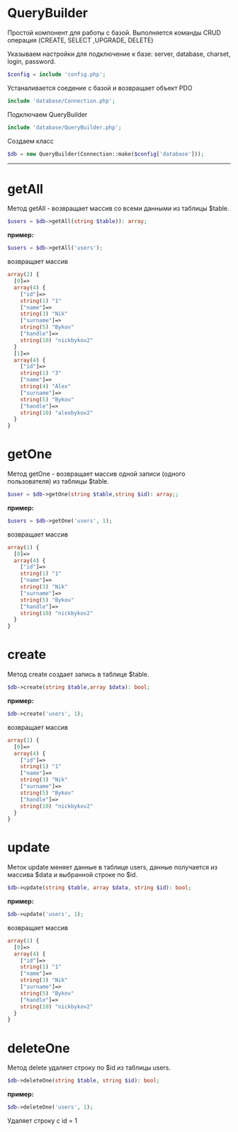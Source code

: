 # QueryBuilder
Простой компонент для работы с базой. Выполняется команды CRUD операция (CREATE, SELECT ,UPGRADE, DELETE)

Указываем настройки для подключение к базе: server, database, charset, login, password.

```php
$config = include 'config.php';
```

Устаналивается соедение с базой и возвращает объект PDO
```php
include 'database/Connection.php';
```
Подключаем QueryBuilder 
```php
include 'database/QueryBuilder.php';
```
Создаем класс
```php
$db = new QueryBuilder(Connection::make($config['database']));
```
____
# getAll
Метод getAll - возвращает массив со всеми данными из таблицы $table.
```php
$users = $db->getAll(string $table)): array; 
```
**пример:**
```php
$users = $db->getAll('users');
```
возвращает массив 
```php
array(2) {
  [0]=>
  array(4) {
    ["id"]=>
    string(1) "1"
    ["name"]=>
    string(3) "Nik"
    ["surname"]=>
    string(5) "Bykov"
    ["handle"]=>
    string(10) "nickbykov2"
  }
  [1]=>
  array(4) {
    ["id"]=>
    string(1) "3"
    ["name"]=>
    string(4) "Alex"
    ["surname"]=>
    string(5) "Bykov"
    ["handle"]=>
    string(10) "alexbykov2"
  }
}
```
# getOne

Метод getOne - возвращает массив одной записи (одного пользователя) из таблицы $table.
```php
$user = $db->getOne(string $table,string $id): array;; 
```
**пример:**
```php
$users = $db->getOne('users', 1);
```
возвращает массив 
```php
array(1) {
  [0]=>
  array(4) {
    ["id"]=>
    string(1) "1"
    ["name"]=>
    string(3) "Nik"
    ["surname"]=>
    string(5) "Bykov"
    ["handle"]=>
    string(10) "nickbykov2"
  }
}
```

# create

Метод  create создает запись в таблице $table.

```php
$db->create(string $table,array $data): bool;
```
**пример:**
```php
$db->create('users', 1);
```
возвращает массив 
```php
array(1) {
  [0]=>
  array(4) {
    ["id"]=>
    string(1) "1"
    ["name"]=>
    string(3) "Nik"
    ["surname"]=>
    string(5) "Bykov"
    ["handle"]=>
    string(10) "nickbykov2"
  }
}
```

# update

Меток update меняет данные в таблице users, данные получается из массива $data и выбранной строке по $id.
```php
$db->update(string $table, array $data, string $id): bool;
```
**пример:**
```php
$db->update('users', 1);
```
возвращает массив 
```php
array(1) {
  [0]=>
  array(4) {
    ["id"]=>
    string(1) "1"
    ["name"]=>
    string(3) "Nik"
    ["surname"]=>
    string(5) "Bykov"
    ["handle"]=>
    string(10) "nickbykov2"
  }
}
```

# deleteOne

Метод delete удаляет строку по $id из таблицы users.
```php
$db->deleteOne(string $table, string $id): bool;
```
**пример:**
```php
$db->deleteOne('users', 1);
```
Удаляет строку с id = 1







